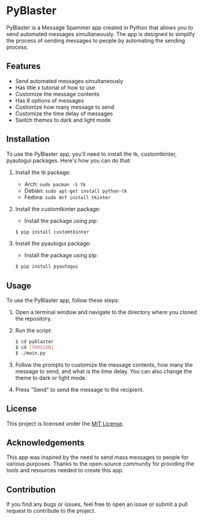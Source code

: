 # PyBlaster
PyBlaster is a Message Spammer app created in Python that allows you to send automated messages simultaneously. The app is designed to simplify the process of sending messages to people by automating the sending process.

## Features
- Send automated messages simultaneously
- Has title x tutorial of how to use
- Customize the message contents
- Has 6 options of messages
- Customize how many message to send
- Customize the time delay of messages
- Switch themes to dark and light mode

## Installation
To use the PyBlaster app, you'll need to install the tk, customtkinter, pyautogui packages. Here's how you can do that:

1. Install the tk package: 
    - Arch: `sudo pacman -S tk`
    - Debian: `sudo apt-get install python-tk`
    - Fedora: `sudo dnf install tkinter`

2. Install the customtkinter package:
    - Install the package using pip:
    ```bash
    $ pip install customtkinter
    ```

3. Install the pyautogui package:
    - Install the package using pip:
    ```bash
    $ pip install pyautogui
    ```
    

## Usage
To use the PyBlaster app, follow these steps:

1. Open a terminal window and navigate to the directory where you cloned the repository.

2. Run the script:
    ```bash
    $ cd pyblaster
    $ cd [VERSION]
    $ ./main.py
    ```

3. Follow the prompts to customize the message contents, how many the message to send, and what is the time delay. You can also change the theme to dark or light mode.

4. Press "Send" to send the message to the recipient.

## License
This project is licensed under the [MIT License](https://github.com/arisuvade/message-spammer/blob/main/LICENSE).

## Acknowledgements
This app was inspired by the need to send mass messages to people for various purposes. Thanks to the open-source community for providing the tools and resources needed to create this app.

## Contribution
If you find any bugs or issues, feel free to open an issue or submit a pull request to contribute to the project.
